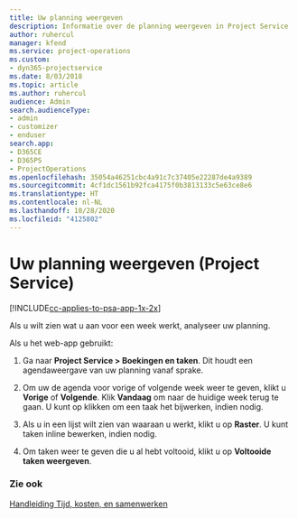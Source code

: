 ```yaml
---
title: Uw planning weergeven
description: Informatie over de planning weergeven in Project Service
author: ruhercul
manager: kfend
ms.service: project-operations
ms.custom:
- dyn365-projectservice
ms.date: 8/03/2018
ms.topic: article
ms.author: ruhercul
audience: Admin
search.audienceType:
- admin
- customizer
- enduser
search.app:
- D365CE
- D365PS
- ProjectOperations
ms.openlocfilehash: 35054a46251cbc4a91c7c37405e22287de4a9389
ms.sourcegitcommit: 4cf1dc1561b92fca4175f0b3813133c5e63ce8e6
ms.translationtype: HT
ms.contentlocale: nl-NL
ms.lasthandoff: 10/28/2020
ms.locfileid: "4125802"
---
```

# <a name="view-your-schedule-project-service"></a>Uw planning weergeven (Project Service)

[!INCLUDE[cc-applies-to-psa-app-1x-2x](../includes/cc-applies-to-psa-app-1x-2x.md)]

Als u wilt zien wat u aan voor een week werkt, analyseer uw planning.  
  
 Als u het web-app gebruikt:  
  
1.  Ga naar **Project Service > Boekingen en taken**. Dit houdt een agendaweergave van uw planning vanaf sprake.  
  
2.  Om uw de agenda voor vorige of volgende week weer te geven, klikt u **Vorige** of **Volgende**. Klik **Vandaag** om naar de huidige week terug te gaan. U kunt op klikken om een taak het bijwerken, indien nodig.  
  
3.  Als u in een lijst wilt zien van waaraan u werkt, klikt u op **Raster**. U kunt taken inline bewerken, indien nodig.  
  
4.  Om taken weer te geven die u al hebt voltooid, klikt u op **Voltooide taken weergeven**.  
  
### <a name="see-also"></a>Zie ook  
 [Handleiding Tijd, kosten, en samenwerken](../psa/time-expense-collaboration-guide.md)

